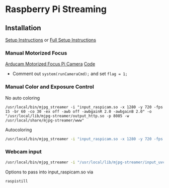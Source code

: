 # Raspberry Pi Streaming

## Installation
[Setup Instructions](https://github.com/djsamseng/Grigio#raspberry-pi)
or [Full Setup Instructions](https://www.sigmdel.ca/michel/ha/rpi/streaming_en.html)

### Manual Motorized Focus
[Arducam Motorized Focus Pi Camera](https://www.amazon.com/dp/B07SN8GYGD)
[Code](https://github.com/ArduCAM/RaspberryPi/blob/master/Motorized_Focus_Camera/C/manualFocusPreview.c)
- Comment out `system(runCameraCmd);` and set `flag = 1;` 

### Manual Color and Exposure Control
No auto coloring
```
/usr/local/bin/mjpg_streamer -i "input_raspicam.so -x 1280 -y 720 -fps 15 -br 60 -co 30 -ex off -awb off -awbgainR 2.0 -awbgainB 2.0" -o "/usr/local/lib/mjpg-streamer/output_http.so -p 8085 -w /usr/local/share/mjpg-streamer/www"
```

Autocoloring
```bash
/usr/local/bin/mjpg_streamer -i "input_raspicam.so -x 1280 -y 720 -fps 15 -br 60 -co 30 -ex off -awb sun" -o "/usr/local/lib/mjpg-streamer/output_http.so -p 8085 -w /usr/local/share/mjpg-streamer/www"
```

### Webcam input
```bash
/usr/local/bin/mjpg_streamer -i "/usr/local/lib/mjpg-streamer/input_uvc.so -n -f 10 -r 1280x720" -o "/usr/local/lib/mjpg-streamer/output_http.so -p 8085 -w /usr/local/share/mjpg-streamer/www"
```

Options to pass into input_raspicam.so via
```bash
raspistill
```
